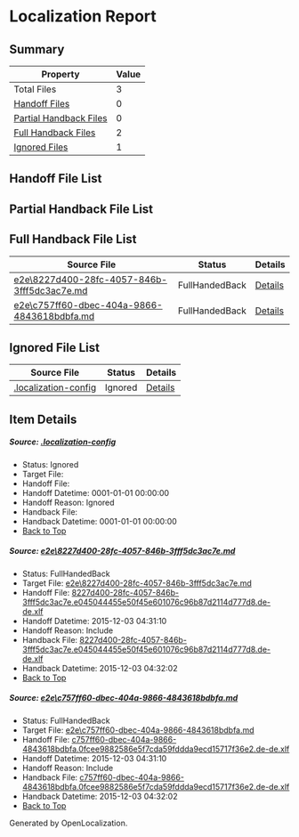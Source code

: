 # <a name='report-top'></a> Localization Report

## Summary
 Property | Value 
 -------- | ----- 
 Total Files | 3
[ Handoff Files ](#handoff-list)| 0
[ Partial Handback Files ](#partial-handback-list)| 0
[ Full Handback Files ](#full-handback-list)| 2
[ Ignored Files ](#ignored-list)| 1

## <a name='handoff-list'></a> Handoff File List

## <a name='partial-handback-list'></a> Partial Handback File List

## <a name='handback-list'></a> Full Handback File List
 Source File | Status | Details 
 ----------- | ------ | ------- 
 [e2e\8227d400-28fc-4057-846b-3fff5dc3ac7e.md](https://github.com/OpenLocalizationTest/oltest/blob/e8279e27e4e4746afc671dbcb09f4a316f5c4787/e2e/8227d400-28fc-4057-846b-3fff5dc3ac7e.md) | FullHandedBack | [Details](#0056946cfebd6fe41def8bfc8c986400ba771f5d1)
 [e2e\c757ff60-dbec-404a-9866-4843618bdbfa.md](https://github.com/OpenLocalizationTest/oltest/blob/e8279e27e4e4746afc671dbcb09f4a316f5c4787/e2e/c757ff60-dbec-404a-9866-4843618bdbfa.md) | FullHandedBack | [Details](#749656bc482cd5fa8c10521e30ceb15d1eb036022)

## <a name='ignored-list'></a> Ignored File List
 Source File | Status | Details 
 ----------- | ------ | ------- 
 [.localization-config](https://github.com/OpenLocalizationTest/oltest/blob/e8279e27e4e4746afc671dbcb09f4a316f5c4787/.localization-config) | Ignored | [Details](#048a0e657b81f2e30d1cbef1ba533f0de3ca11c40)

## Item Details
##### <a name='048a0e657b81f2e30d1cbef1ba533f0de3ca11c40'></a> Source: [.localization-config](https://github.com/OpenLocalizationTest/oltest/blob/e8279e27e4e4746afc671dbcb09f4a316f5c4787/.localization-config)
* Status: Ignored
* Target File: 
* Handoff File: 
* Handoff Datetime: 0001-01-01 00:00:00
* Handoff Reason: Ignored
* Handback File: 
* Handback Datetime: 0001-01-01 00:00:00
* [Back to Top](#report-top)

##### <a name='0056946cfebd6fe41def8bfc8c986400ba771f5d1'></a> Source: [e2e\8227d400-28fc-4057-846b-3fff5dc3ac7e.md](https://github.com/OpenLocalizationTest/oltest/blob/e8279e27e4e4746afc671dbcb09f4a316f5c4787/e2e/8227d400-28fc-4057-846b-3fff5dc3ac7e.md)
* Status: FullHandedBack
* Target File: [e2e\8227d400-28fc-4057-846b-3fff5dc3ac7e.md](https://github.com/OpenLocalizationTestOrg/oltest.de-de/blob/8d3ae3ddeeb4e63f39866310eb5d737a1ac64664/e2e/8227d400-28fc-4057-846b-3fff5dc3ac7e.md)
* Handoff File: [8227d400-28fc-4057-846b-3fff5dc3ac7e.e045044455e50f45e601076c96b87d2114d777d8.de-de.xlf](https://github.com/OpenLocalizationTestOrg/olhandoff/blob/bdccdd973cb6cd4f0d2b6a7243e1edee8ec138aa/ol-handoff/OpenLocalizationTestOrg/oltest.de-de/yanz/8227d400-28fc-4057-846b-3fff5dc3ac7e.e045044455e50f45e601076c96b87d2114d777d8.de-de.xlf)
* Handoff Datetime: 2015-12-03 04:31:10
* Handoff Reason: Include
* Handback File: [8227d400-28fc-4057-846b-3fff5dc3ac7e.e045044455e50f45e601076c96b87d2114d777d8.de-de.xlf](https://github.com/OpenLocalizationTestOrg/olhandback/blob/817d495b29a6033f540bc347c60c907d1c27fc84/ol-handback/OpenLocalizationTestOrg/oltest.de-de/yanz/8227d400-28fc-4057-846b-3fff5dc3ac7e.e045044455e50f45e601076c96b87d2114d777d8.de-de.xlf)
* Handback Datetime: 2015-12-03 04:32:02
* [Back to Top](#report-top)

##### <a name='749656bc482cd5fa8c10521e30ceb15d1eb036022'></a> Source: [e2e\c757ff60-dbec-404a-9866-4843618bdbfa.md](https://github.com/OpenLocalizationTest/oltest/blob/e8279e27e4e4746afc671dbcb09f4a316f5c4787/e2e/c757ff60-dbec-404a-9866-4843618bdbfa.md)
* Status: FullHandedBack
* Target File: [e2e\c757ff60-dbec-404a-9866-4843618bdbfa.md](https://github.com/OpenLocalizationTestOrg/oltest.de-de/blob/8d3ae3ddeeb4e63f39866310eb5d737a1ac64664/e2e/c757ff60-dbec-404a-9866-4843618bdbfa.md)
* Handoff File: [c757ff60-dbec-404a-9866-4843618bdbfa.0fcee9882586e5f7cda59fddda9ecd15717f36e2.de-de.xlf](https://github.com/OpenLocalizationTestOrg/olhandoff/blob/bdccdd973cb6cd4f0d2b6a7243e1edee8ec138aa/ol-handoff/OpenLocalizationTestOrg/oltest.de-de/yanz/c757ff60-dbec-404a-9866-4843618bdbfa.0fcee9882586e5f7cda59fddda9ecd15717f36e2.de-de.xlf)
* Handoff Datetime: 2015-12-03 04:31:10
* Handoff Reason: Include
* Handback File: [c757ff60-dbec-404a-9866-4843618bdbfa.0fcee9882586e5f7cda59fddda9ecd15717f36e2.de-de.xlf](https://github.com/OpenLocalizationTestOrg/olhandback/blob/817d495b29a6033f540bc347c60c907d1c27fc84/ol-handback/OpenLocalizationTestOrg/oltest.de-de/yanz/c757ff60-dbec-404a-9866-4843618bdbfa.0fcee9882586e5f7cda59fddda9ecd15717f36e2.de-de.xlf)
* Handback Datetime: 2015-12-03 04:32:02
* [Back to Top](#report-top)


Generated by OpenLocalization.
